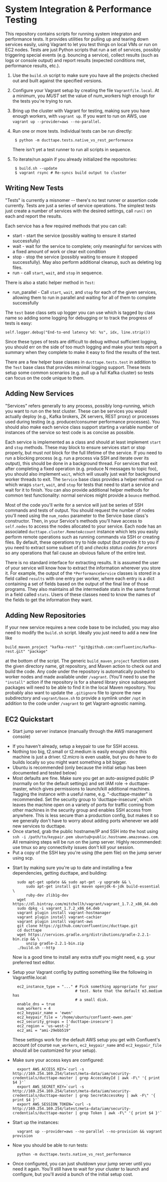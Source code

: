 System Integration & Performance Testing
========================================

This repository contains scripts for running system integraton and performance
tests. It provides utilities for pulling up and tearing down services
easily, using Vagrant to let you test things on local VMs or run on EC2
nodes. Tests are just Python scripts that run a set of services, possibly
triggering special events (e.g. bouncing a service), collect results (such as
logs or console output) and report results (expected conditions met, performance
results, etc.).

1. Use the `build.sh` script to make sure you have all the projects checked out
   and built against the specified versions.
2. Configure your Vagrant setup by creating the file `Vagrantfile.local`. At a
   minimum, you *MUST* set the value of num_workers high enough for the tests
   you're trying to run.
3. Bring up the cluster with Vagrant for testing, making sure you have enough
   workers, with `vagrant up`. If you want to run on AWS, use `vagrant up
   --provider=aws --no-parallel`.
4. Run one or more tests. Individual tests can be run directly:

        $ python -m ducttape.tests.native_vs_rest_performance

   There isn't yet a test runner to run all scripts in sequence.
5. To iterate/run again if you already initialized the repositories:

        $ build.sh --update
        $ vagrant rsync # Re-syncs build output to cluster

Writing New Tests
-----------------

"Tests" is currently a misnomer -- there's no test runner or assertion code
currently. Tests are just a series of service operations. The simplest tests
just create a number of services with the desired settings, call `run()` on each
and report the results.

Each service has a few required methods that you can call:

* start - start the service (possibly waiting to ensure it started successfully)
* wait - wait for the service to complete; only meaningful for services with a
  fixed amount of work or clear exit condition
* stop - stop the service (possibly waiting to ensure it stopped
  successfully). May also perform additional cleanup, such as deleting log
  files.
* run - call `start`, `wait`, and `stop` in sequence.

There is also a static helper method in `Test`:

* run_parallel - Call `start`, `wait`, and `stop` for each of the given
  services, allowing them to run in parallel and waiting for all of them to
  complete successfully

The `test` base class sets up logger you can use which is tagged by class name
so adding some logging for debugging or to track the progress of tests is easy:

    self.logger.debug("End-to-end latency %d: %s", idx, line.strip())

Since these types of tests are difficult to debug without sufficient logging,
you should err on the side of too much logging and make your tests report a
summary when they complete to make it easy to find the results of the test.

There are a few helper base classes in `ducttape.tests.test` in addition to the
`Test` base class that provides minimal logging support. These tests setup some
common scenarios (e.g. pull up a full Kafka cluster) so tests can focus on the
code unique to them.

Adding New Services
-------------------

"Services" refers generally to any process, possibly long-running, which you
want to run on the test cluster. These can be services you would actually deploy
(e.g., Kafka brokers, ZK servers, REST proxy) or processes used during testing
(e.g. producer/consumer performance processes). You should also make each
service class support starting a variable number of instances of the service so
test code is as concise as possible.

Each service is implemented as a class and should at least implement `start` and
`stop` methods. These may block to ensure services start or stop properly, but
must *not* block for the full lifetime of the service. If you need to run a
blocking process (e.g. run a process via SSH and iterate over its output), this
should be done in a background thread. For services that exit after completing a
fixed operation (e.g. produce N messages to topic foo), you should also
implement `wait`, which will usually just wait for background worker threads to
exit. The `Service` base class provides a helper method `run` which wraps
`start`, `wait`, and `stop` for tests that need to start a service and wait for
it to finish. You can also provide additional helper methods for common test
functionality: normal services might provide a `bounce` method.

Most of the code you'll write for a service will just be series of SSH commands
and tests of output. You should request the number of nodes you'll need using
the `num_nodes` parameter to the Service base class's constructor. Then, in your
Service's methods you'll have access to `self.nodes` to access the nodes
allocated to your service. Each node has an associated
`ducttape.cluster.RemoteAccount` instance which lets you easily perform remote
operations such as running commands via SSH or creating files. By default, these
operations try to hide output (but provide it to you if you need to extract
some subset of it) and *checks status codes for errors* so any operations that
fail cause an obvious failure of the entire test.

There is no standard interface for extracting results. It is assumed the user of
your service will know how to extract the information wherever you store it. For
example, the output of the `*PerformanceService` classes is stored in a field
called `results` with one entry per worker, where each entry is a dict
containing a set of fields based on the output of the final line of those
programs. They also maintains all the intermediate stats in the same format in a
field called `stats`. Users of these classes need to know the names of the
fields to get the information they want.

Adding New Repositories
-----------------------

If your new service requires a new code base to be included, you may also need
to modify the `build.sh` script. Ideally you just need to add a new line like

    build_maven_project "kafka-rest" "git@github.com:confluentinc/kafka-rest.git" "package"

at the bottom of the script. The generic `build_maven_project` function uses the
given directory name, git repository, and Maven action to check out and build
the code. Any code under the repository is automatically pushed to worker nodes
and made available under `/vagrant`. (You'll need to use the `"install"` action
if the repository is for a shared library since subsequent packages will need to
be able to find it in the local Maven repository. You probably also want to
update the `.gitignore` file to ignore the new subdirectory and
`vagrant/base.sh` to provide a symlink under `/opt` in addition to the code
under `/vagrant` to get Vagrant-agnostic naming.

EC2 Quickstart
--------------

* Start jump server instance (manually through the AWS management console)
 - If you haven't already, setup a keypair to use for SSH access.
 - Nothing too big, t2.small or t2.medium is easily enough since this machine is
   just a driver. t2.micro is even usable, but you do have to do builds locally
   so you might want something a bit bigger.
 - Ubuntu is recommended (only because the initial setup has been documented and
   tested below)
 - Most defaults are fine. Make sure you get an auto-assigned public IP
   (normally on for the default settings) and set IAM role ->
   ducttape-master, which gives permissions to launch/kill additional
   machines. Tagging the instance with a useful name,
   e.g. "<you>-ducttape-master" is recommended. Set the security group to
   'ducttape-insecure', which leaves the machine open on a variety of ports for
   traffic coming from other machines in the security group and enables SSH
   access from anywhere. This is less secure than a production config, but makes
   it so we generally don't have to worry about adding ports whenever we add new
   services to ducttape.
 - Once started, grab the public hostname/IP and SSH into the host using
   `ssh -i /path/to/keypair.pem ubuntu@<public.hostname.amazonaws.com`. All
   remaining steps will be run on the jump server. Highly recommended: use tmux
   so any connectivity issues don't kill your session.
 - Put a copy of the SSH key you're using (the pem file) on the jump server using scp.

* Start by making sure you're up to date and installing a few dependencies,
  getting ducttape, and building:

        sudo apt-get update && sudo apt-get -y upgrade && \
            sudo apt-get install git maven openjdk-6-jdk build-essential \
            ruby-dev zlib1g-dev
        wget https://dl.bintray.com/mitchellh/vagrant/vagrant_1.7.2_x86_64.deb
        sudo dpkg -i vagrant_1.7.2_x86_64.deb
        vagrant plugin install vagrant-hostmanager
        vagrant plugin install vagrant-cachier
        vagrant plugin install vagrant-aws
        git clone https://github.com/confluentinc/ducttape.git
        cd ducttape
        wget https://services.gradle.org/distributions/gradle-2.2.1-bin.zip && \
            unzip gradle-2.2.1-bin.zip
        ./build.sh --http

  Now is a good time to install any extra stuff you might need, e.g. your
  preferred text editor.

* Setup your Vagrant config by putting something like the following in
  Vagrantfile.local:

        ec2_instance_type = "..." # Pick something appropriate for your
                                  # test. Note that the default m3.medium has
                                  # a small disk.
        enable_dns = true
        num_workers = 4
        ec2_keypair_name = 'ewen'
        ec2_keypair_file = '/home/ubuntu/confluent-ewen.pem'
        ec2_security_groups = ['ducttape-insecure']
        ec2_region = 'us-west-2'
        ec2_ami = "ami-29ebb519"

  These settings work for the default AWS setup you get with Confluent's
  account (of course `num_workers`, `ec2_keypair_name` and `ec2_keypair_file`
  should all be customized for your setup).

* Make sure your access keys are configured:

        export AWS_ACCESS_KEY=`curl -s http://169.254.169.254/latest/meta-data/iam/security-credentials/ducttape-master | grep AccessKeyId | awk -F\" '{ print $4 }'`
        export AWS_SECRET_KEY=`curl -s http://169.254.169.254/latest/meta-data/iam/security-credentials/ducttape-master | grep SecretAccessKey | awk -F\" '{ print $4 }'`
        export AWS_SESSION_TOKEN=`curl -s http://169.254.169.254/latest/meta-data/iam/security-credentials/ducttape-master | grep Token | awk -F\" '{ print $4 }'`

* Start up the instances:

        vagrant up --provider=aws --no-parallel --no-provision && vagrant provision

* Now you should be able to run tests:

        python -m ducttape.tests.native_vs_rest_performance

* Once configured, you can just shutdown your jump server until you need it
  again. You'll still have to wait for your cluster to launch and configure, but
  you'll avoid a bunch of the initial setup cost.
